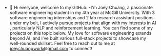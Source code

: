 - 👋 Hi everyone, welcome to my GitHub.
-I'm Joey Chuang, a passionate software engineering student in my 4th year at McGill University. With 3 software engineering internships and 2 lab research assistant positions under my belt, I actively pursue projects that align with my interests in AI , particularly NLP and reinforcement learning. You can find some of my projects on this topic below. My love for software engineering extends beyond AI, and I've built various full-stack projects to showcase my well-rounded skillset. Feel free to reach out to me at joeychuangwork@gmail.com to connect!

<!---
JoeyChuang1/JoeyChuang1 is a ✨ special ✨ repository because its `README.md` (this file) appears on your GitHub profile.
You can click the Preview link to take a look at your changes.
--->
